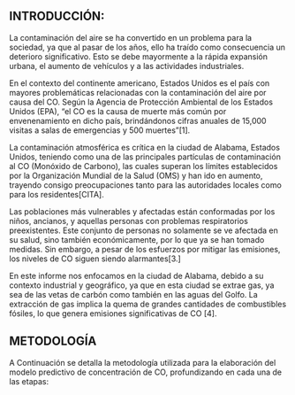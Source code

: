 


## INTRODUCCIÓN:

La contaminación del aire se ha convertido en un problema para la sociedad, ya que al pasar de los años, ello ha traído como consecuencia un deterioro significativo. Esto se debe mayormente a la rápida expansión urbana, el aumento de vehículos y a las actividades industriales. 

En el contexto del continente americano, Estados Unidos es el país con mayores problemáticas relacionadas con la contaminación del aire por causa del CO. Según la Agencia de Protección Ambiental de los Estados Unidos (EPA), “el CO es la causa de muerte más común por envenenamiento en dicho país, brindándonos cifras anuales de 15,000 visitas a salas de emergencias y 500 muertes”[1].

La contaminación atmosférica es crítica en la ciudad de Alabama, Estados Unidos, teniendo como una de las principales partículas de contaminación al CO (Monóxido de Carbono), las cuales superan los límites establecidos por la Organización Mundial de la Salud (OMS) y han ido en aumento, trayendo consigo preocupaciones tanto para las autoridades locales como para los residentes[CITA]. 

Las poblaciones más vulnerables y afectadas están conformadas por los niños, ancianos, y aquellas personas con problemas respiratorios preexistentes. Este conjunto de personas no solamente se ve afectada en su salud, sino también económicamente, por lo que ya se han tomado medidas. Sin embargo, a pesar de los esfuerzos por mitigar las emisiones, los niveles de CO siguen siendo alarmantes[3.]

En este informe nos enfocamos en la ciudad de Alabama, debido a su contexto industrial y geográfico, ya que en esta ciudad se extrae gas, ya sea de las vetas de carbón como también en las aguas del Golfo. La extracción de gas implica la quema de grandes cantidades de combustibles fósiles, lo que genera emisiones significativas de CO [4].

## METODOLOGÍA
A Continuación se detalla la metodología utilizada para la elaboración del modelo predictivo de concentración de CO, profundizando en cada una de las etapas:




